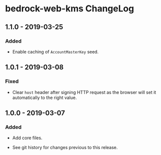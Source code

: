 # bedrock-web-kms ChangeLog

## 1.1.0 - 2019-03-25

### Added
- Enable caching of `AccountMasterKey` seed.

## 1.0.1 - 2019-03-08

### Fixed
- Clear `host` header after signing HTTP request as the browser
  will set it automatically to the right value.

## 1.0.0 - 2019-03-07

### Added
- Add core files.

- See git history for changes previous to this release.
